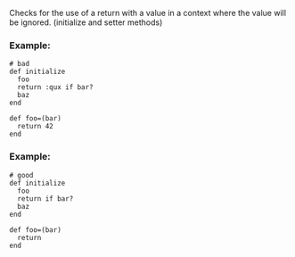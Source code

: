 Checks for the use of a return with a value in a context
where the value will be ignored. (initialize and setter methods)

### Example:

    # bad
    def initialize
      foo
      return :qux if bar?
      baz
    end

    def foo=(bar)
      return 42
    end

### Example:

    # good
    def initialize
      foo
      return if bar?
      baz
    end

    def foo=(bar)
      return
    end